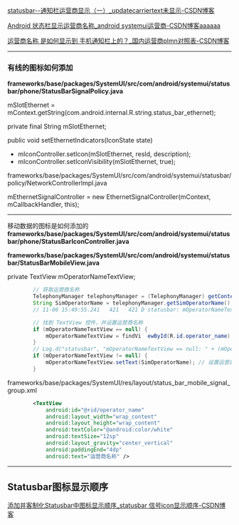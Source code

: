 [statusbar--通知栏运营商显示（一）_updatecarriertext未显示-CSDN博客](https://blog.csdn.net/yunwuhuxin/article/details/17266501)

[Android 状态栏显示运营商名称_android systemui运营商-CSDN博客aaaaaa](https://blog.csdn.net/tq501501/article/details/132368932)

[运营商名称 是如何显示到 手机通知栏上的？_国内运营商plmn对照表-CSDN博客](https://xiaxl.blog.csdn.net/article/details/137563711?spm=1001.2101.3001.6650.4&utm_medium=distribute.pc_relevant.none-task-blog-2~default~BlogCommendFromBaidu~Rate-4-137563711-blog-117347878.235^v43^pc_blog_bottom_relevance_base7&depth_1-utm_source=distribute.pc_relevant.none-task-blog-2~default~BlogCommendFromBaidu~Rate-4-137563711-blog-117347878.235^v43^pc_blog_bottom_relevance_base7&utm_relevant_index=9)

---

### 有线的图标如何添加

**frameworks/base/packages/SystemUI/src/com/android/systemui/statusbar/phone/StatusBarSignalPolicy.java**

mSlotEthernet = mContext.getString(com.android.internal.R.string.status_bar_ethernet);

private final String mSlotEthernet;

public void setEthernetIndicators(IconState state)

- mIconController.setIcon(mSlotEthernet, resId, description);
- mIconController.setIconVisibility(mSlotEthernet, true);

frameworks/base/packages/SystemUI/src/com/android/systemui/statusbar/policy/NetworkControllerImpl.java

mEthernetSignalController = new EthernetSignalController(mContext, mCallbackHandler, this);



---

移动数据的图标是如何添加的
**frameworks/base/packages/SystemUI/src/com/android/systemui/statusbar/phone/StatusBarIconController.java**

**frameworks/base/packages/SystemUI/src/com/android/systemui/statusbar/StatusBarMobileView.java**

  private TextView mOperatorNameTextView;

```java
        // 获取运营商名称
        TelephonyManager telephonyManager = (TelephonyManager) getContext().getSystemService(Context.TELEPHONY_SERVICE);
        String SimOperatorName = telephonyManager.getSimOperatorName(); // 获取运营商名称
        // 11-06 15:49:55.241   421   421 D statusbar: mOperatorNameTextView start11111CHT

        // 找到 TextView 控件，并设置运营商名称
        if (mOperatorNameTextView == null) {
            mOperatorNameTextView = findVi	ewById(R.id.operator_name); // 获取控件实例
        }
        // Log.d("statusbar", "mOperatorNameTextView == null: " + (mOperatorNameTextView == null));
        if (mOperatorNameTextView != null) {
            mOperatorNameTextView.setText(SimOperatorName); // 设置运营商名称
        }
```

frameworks/base/packages/SystemUI/res/layout/status_bar_mobile_signal_group.xml

```xml
        <TextView
            android:id="@+id/operator_name"
            android:layout_width="wrap_content"
            android:layout_height="wrap_content"
            android:textColor="@android:color/white"
            android:textSize="12sp"
            android:layout_gravity="center_vertical"
            android:paddingEnd="4dp"
            android:text="运营商名称" />
```

---

## Statusbar图标显示顺序

[添加并客制化Statusbar中图标显示顺序_statusbar 信号icon显示顺序-CSDN博客](https://blog.csdn.net/sex_baby/article/details/105659189)